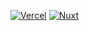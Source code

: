 [![Vercel][vercel-src]][vercel-href]
[![Nuxt][nuxt-src]][nuxt-href]

[vercel-src]: https://img.shields.io/github/deployments/vernaillen/harmonics.be/production?label=Vercel&logo=vercel&style=for-the-badge
[vercel-href]: https://harmonics.vercel.app/

[nuxt-src]: https://img.shields.io/badge/Nuxt-18181B?style=for-the-badge&logo=nuxt.js&label=based%20on
[nuxt-href]: https://nuxt.com
